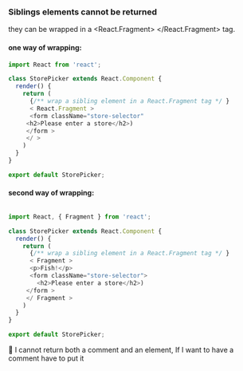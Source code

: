 ### Siblings elements cannot be returned

they can be wrapped in a <React.Fragment> </React.Fragment> tag.

#### one way of wrapping:

```js
import React from 'react';

class StorePicker extends React.Component {
  render() {
    return (
      {/** wrap a sibling element in a React.Fragment tag */ }
      < React.Fragment >
      <form className="store-selector"
     <h2>Please enter a store</h2>)
     </form >
     </ >
    )
  }
}

export default StorePicker;

```

#### second way of wrapping:

```js

import React, { Fragment } from 'react';

class StorePicker extends React.Component {
  render() {
    return (
      {/** wrap a sibling element in a React.Fragment tag */ }
      < Fragment >
      <p>Fish!</p>
      <form className="store-selector">
        <h2>Please enter a store</h2>)
     </form >
     </ Fragment >
    )
  }
}

export default StorePicker;
```
🛑 I cannot return both a comment and an element, If I want to have a comment have to put it 